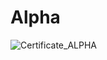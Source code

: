 # Alpha

![Certificate_ALPHA](https://user-images.githubusercontent.com/81981737/147587591-e79473b2-7ebb-4a3f-9358-7e0255c2a02d.jpg)
